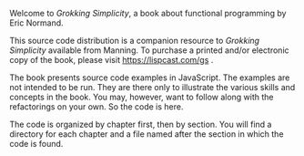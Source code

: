 Welcome to *Grokking Simplicity*, a book about functional
programming by Eric Normand.

This source code distribution is a companion resource to
*Grokking Simplicity* available from Manning. To purchase a
printed and/or electronic copy of the book, please visit
https://lispcast.com/gs .

The book presents source code examples in JavaScript. The
examples are not intended to be run. They are there only to
illustrate the various skills and concepts in the book. You
may, however, want to follow along with the refactorings on
your own. So the code is here.

The code is organized by chapter first, then by section. You
will find a directory for each chapter and a file named
after the section in which the code is found.
